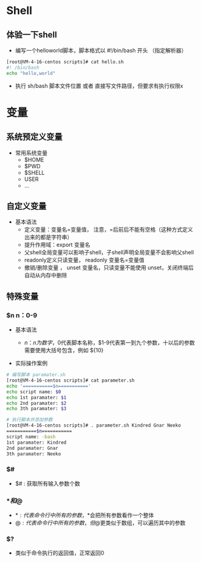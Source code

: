 # Shell
## 体验一下shell
- 编写一个helloworld脚本，脚本格式以 #!/bin/bash 开头 （指定解析器）
```bash
[root@VM-4-16-centos scripts]# cat hello.sh 
#! /bin/bash
echo "hello,world"
```
- 执行   sh/bash 脚本文件位置  或者  直接写文件路径，但要求有执行权限x


# 变量
## 系统预定义变量
- 常用系统变量
  - $HOME
  - $PWD
  - $SHELL
  - USER
  - ...

## 自定义变量
- 基本语法
  - 定义变量：变量名=变量值， 注意，=后前后不能有空格（这种方式定义出来的都是字符串）
  - 提升作用域：export 变量名
  - 父shell全局变量可以影响子shell，子shell声明全局变量不会影响父shell
  - readonly定义只读变量， readonly 变量名=变量值
  - 撤销/删除变量  ， unset 变量名，只读变量不能使用 unset，关闭终端后自动从内存中删除

## 特殊变量
### $n   n：0-9
- 基本语法
  - $n ：n为数字，$0代表脚本名称，$1-9代表第一到九个参数，十以后的参数需要使用大括号包含，例如 ${10}

- 实际操作案例
```bash
# 编写脚本 paramater.sh
[root@VM-4-16-centos scripts]# cat parameter.sh 
echo '===========$n==========='
echo script name: $0
echo 1st paramater: $1
echo 2nd paramater: $2
echo 3th paramater: $3

# 执行脚本并添加参数
[root@VM-4-16-centos scripts]# . parameter.sh Kindred Gnar Neeko
===========$n===========
script name: -bash
1st paramater: Kindred
2nd paramater: Gnar
3th paramater: Neeko
```

### $#
- $# : 获取所有输入参数个数

### $*和$@
- $* : 代表命令行中所有的参数，$*会把所有参数看作一个整体
- $@ : 代表命令行中所有的参数，但$@更类似于数组，可以遍历其中的参数

### $?
- 类似于命令执行的返回值，正常返回0
